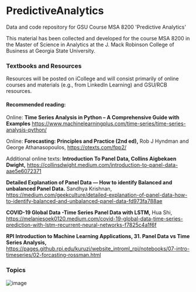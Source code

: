 # PredictiveAnalytics
Data and code repository for GSU Course MSA 8200 'Predictive Analytics'

This material has been collected and developed for the course MSA 8200 in the Master of Science in Analytics at the J. Mack Robinson College of Business at Georgia State University.

### Textbooks and Resources

Resources will be posted on iCollege and will consist primarily of online courses and materials (e.g., from LinkedIn Learning) and GSU/RCB resources.

#### Recommended reading:

Online: **Time Series Analysis in Python – A Comprehensive Guide with Examples**
https://www.machinelearningplus.com/time-series/time-series-analysis-python/

Online: **Forecasting: Principles and Practice (2nd ed),**
Rob J Hyndman and George Athanasopoulos, https://otexts.com/fpp2/

Additional online texts: 
**Introduction To Panel Data, Collins Aigbekaen Dwight,** https://collinsdwight.medium.com/introduction-to-panel-data-aae5e6072371

**Detailed Explanation of Panel Data — How to identify Balanced and unbalanced Panel Data.** Sandhya Krishnan, https://medium.com/geekculture/detailed-explanation-of-panel-data-how-to-identify-balanced-and-unbalanced-panel-data-fd973fa788ae

**COVID-19 Global Data -Time Series Panel Data with LSTM,** Hua Shi, https://melaniesoek0120.medium.com/covid-19-global-data-time-series-prediction-with-lstm-recurrent-neural-networks-f7825c4a1f6f

**RPI Introduction to Machine Learning Applications, 31. Panel Data vs Time Series Analysis,** https://pages.github.rpi.edu/kuruzj/website_introml_rpi/notebooks/07-intro-timeseries/02-forcasting-rossman.html

### Topics
![image](https://github.com/user-attachments/assets/ff34909d-1cf1-458b-b474-da66df8d1a5c)
